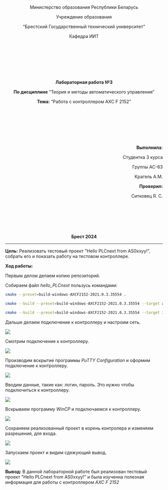 <p align="center">Министерство образования Республики Беларусь</p>
<p align="center">Учреждение образования</p>
<p align="center">“Брестский Государственный технический университет”</p>
<p align="center">Кафедра ИИТ</p>
<br><br><br><br><br><br>
<p align="center"><strong>Лабораторная работа №3</strong></p>
<p align="center"><strong>По дисциплине</strong> “Теория и методы автоматического управления”</p>
<p align="center"><strong>Тема:</strong> “Работа с контроллером AXC F 2152”</p>
<br><br><br><br><br><br>
<p align="right"><strong>Выполнила</strong>:</p>
<p align="right">Студентка 3 курса</p>
<p align="right">Группы АС-63</p>
<p align="right">Крагель А.М.</p>
<p align="right"><strong>Проверил:</strong></p>
<p align="right">Ситковец Я. С.</p>
<br><br><br><br><br>
<p align="center"><strong>Брест 2024</strong></p>

---
<p> <strong>Цель:</strong> Реализовать тестовый проект "Hello PLCnext from AS0xxyy!", собрать его и показать работу на тестовом контроллере.</p> 

<p> <strong>Ход работы:</strong> </p>
<p>Первым делом делаем копию репозиторий.</p>
<p>Собираем файл <em>hello_PLCnext</em> пользусь командами:</p>


 ``` bash
cmake --preset=build-windows-AXCF2152-2021.0.3.35554 .
```


 ``` bash
cmake --build --preset=build-windows-AXCF2152-2021.0.3.35554 --target all
```



 ``` bash
cmake --build --preset=build-windows-AXCF2152-2021.0.3.35554 --target install
```

<p>Дальше делаем подключение к контроллеру и настроим сеть.</p>

![](images/connect.png)  

<p>Смотрим подключение к контроллеру.</p>

![](images/network_configuration.png)  

<p>Производим вскрытие программы <em>PuTTY Configuration</em> и оформим подключение к контроллеру.</p>

![](images/PuTTY_connect.png) 

<p>Вводим данные, такие как: логин, пароль. Это нужно чтобы подключиться к контроллеру.</p>

![](images/PuTTY_login_password.png) 

<p>Вскрываем программу <em>WinCP</em> и подключаемся к контроллеру.</p>

![](images/WinCP_connect.png) 

<p>Сохраняем реализованный проект в корень контролера и изменяем разрешения, для входа.</p>

![](images/hello_PLCnext_settings.png) 

<p>Запускаем проект и видим сдежующий вывод.</p>

![](images/result.png) 

<p> <strong> Вывод:</strong> В данной лабораторной работе был реализован тестовый проект "Hello PLCnext from AS0xxyy!" и  была изученна полезная информация для работы с контроллером <em>AXC F 2152</em></p>